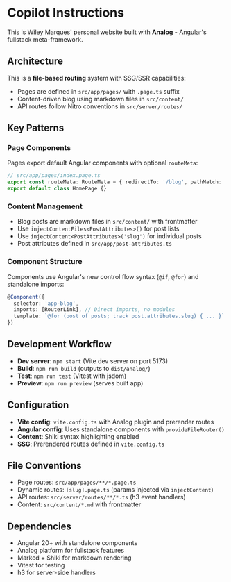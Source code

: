 # Copilot Instructions

This is Wiley Marques' personal website built with **Analog** - Angular's fullstack meta-framework.

## Architecture

This is a **file-based routing** system with SSG/SSR capabilities:
- Pages are defined in `src/app/pages/` with `.page.ts` suffix
- Content-driven blog using markdown files in `src/content/`
- API routes follow Nitro conventions in `src/server/routes/`

## Key Patterns

### Page Components
Pages export default Angular components with optional `routeMeta`:
```typescript
// src/app/pages/index.page.ts
export const routeMeta: RouteMeta = { redirectTo: '/blog', pathMatch: 'full' };
export default class HomePage {}
```

### Content Management
- Blog posts are markdown files in `src/content/` with frontmatter
- Use `injectContentFiles<PostAttributes>()` for post lists
- Use `injectContent<PostAttributes>('slug')` for individual posts
- Post attributes defined in `src/app/post-attributes.ts`

### Component Structure
Components use Angular's new control flow syntax (`@if`, `@for`) and standalone imports:
```typescript
@Component({
  selector: 'app-blog',
  imports: [RouterLink], // Direct imports, no modules
  template: `@for (post of posts; track post.attributes.slug) { ... }`
})
```

## Development Workflow

- **Dev server**: `npm start` (Vite dev server on port 5173)
- **Build**: `npm run build` (outputs to `dist/analog/`)
- **Test**: `npm run test` (Vitest with jsdom)
- **Preview**: `npm run preview` (serves built app)

## Configuration

- **Vite config**: `vite.config.ts` with Analog plugin and prerender routes
- **Angular config**: Uses standalone components with `provideFileRouter()`
- **Content**: Shiki syntax highlighting enabled
- **SSG**: Prerendered routes defined in `vite.config.ts`

## File Conventions

- Page routes: `src/app/pages/**/*.page.ts`
- Dynamic routes: `[slug].page.ts` (params injected via `injectContent`)
- API routes: `src/server/routes/**/*.ts` (h3 event handlers)
- Content: `src/content/*.md` with frontmatter

## Dependencies

- Angular 20+ with standalone components
- Analog platform for fullstack features
- Marked + Shiki for markdown rendering
- Vitest for testing
- h3 for server-side handlers
